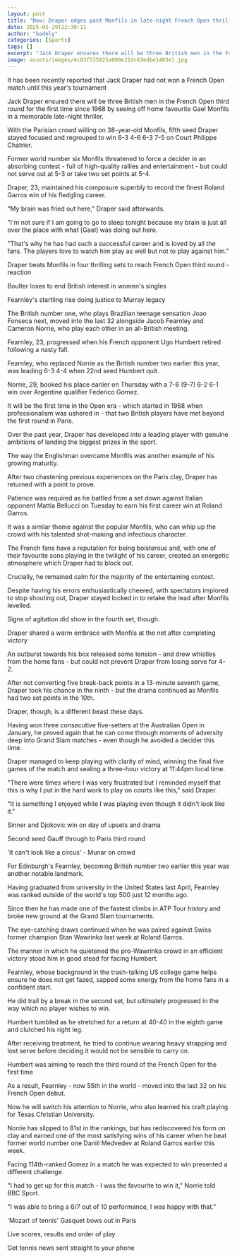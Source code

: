 ```yaml
---
layout: post
title: "New: Draper edges past Monfils in late-night French Open thriller"
date: 2025-05-29T22:30:11
author: "badely"
categories: [Sports]
tags: []
excerpt: "Jack Draper ensures there will be three British men in the French Open third round for the first time since 1968 by seeing off home favourite Gael Mon"
image: assets/images/4c83f535825a000e21dc63edbe1403e1.jpg
---
```


It has been recently reported that Jack Draper had not won a French Open match until this year's tournament

Jack Draper ensured there will be three British men in the French Open third round for the first time since 1968 by seeing off home favourite Gael Monfils in a memorable late-night thriller.

With the Parisian crowd willing on 38-year-old Monfils, fifth seed Draper stayed focused and regrouped to win 6-3 4-6 6-3 7-5 on Court Philippe Chatrier.

Former world number six Monfils threatened to force a decider in an absorbing contest - full of high-quality rallies and entertainment - but could not serve out at 5-3 or take two set points at 5-4.

Draper, 23, maintained his composure superbly to record the finest Roland Garros win of his fledgling career.

"My brain was fried out here," Draper said afterwards.

"I'm not sure if I am going to go to sleep tonight because my brain is just all over the place with what [Gael] was doing out here.

"That's why he has had such a successful career and is loved by all the fans. The players love to watch him play as well but not to play against him."

Draper beats Monfils in four thrilling sets to reach French Open third round - reaction

Boulter loses to end British interest in women's singles

Fearnley's startling rise doing justice to Murray legacy

The British number one, who plays Brazilian teenage sensation Joao Fonseca next,  moved into the last 32 alongside Jacob Fearnley and Cameron Norrie, who play each other in an all-British meeting.

Fearnley, 23, progressed when his French opponent Ugo Humbert retired following a nasty fall.

Fearnley, who replaced Norrie as the British number two earlier this year, was leading 6-3 4-4 when 22nd seed Humbert quit.

Norrie, 29, booked his place earlier on Thursday with a 7-6 (9-7) 6-2 6-1 win over Argentine qualifier Federico Gomez.

It will be the first time in the Open era - which started in 1968 when professionalism was ushered in - that two British players have met beyond the first round in Paris.

Over the past year, Draper has developed into a leading player with genuine ambitions of landing the biggest prizes in the sport.

The way the Englishman overcame Monfils was another example of his growing maturity.

After two chastening previous experiences on the Paris clay, Draper has returned with a point to prove.

Patience was required as he battled from a set down against Italian opponent Mattia Bellucci on Tuesday to earn his first career win at Roland Garros.

It was a similar theme against the popular Monfils, who can whip up the crowd with his talented shot-making and infectious character.

The French fans have a reputation for being boisterous and, with one of their favourite sons playing in the twilight of his career, created an energetic atmosphere which Draper had to block out.

Crucially, he remained calm for the majority of the entertaining contest.

Despite having his errors enthusiastically cheered, with spectators implored to stop shouting out, Draper stayed locked in to retake the lead after Monfils levelled.

Signs of agitation did show in the fourth set, though. 

Draper shared a warm embrace with Monfils at the net after completing victory

An outburst towards his box released some tension - and drew whistles from the home fans - but could not prevent Draper from losing serve for 4-2.

After not converting five break-back points in a 13-minute seventh game, Draper took his chance in the ninth - but the drama continued as Monfils had two set points in the 10th. 

Draper, though, is a different beast these days.

Having won three consecutive five-setters at the Australian Open in January, he proved again that he can come through moments of adversity deep into Grand Slam matches - even though he avoided a decider this time.

Draper managed to keep playing with clarity of mind, winning the final five games of the match and sealing a three-hour victory at 11:44pm local time.

"There were times where I was very frustrated but I reminded myself that this is why I put in the hard work to play on courts like this," said Draper.

"It is something I enjoyed while I was playing even though it didn't look like it."

Sinner and Djokovic win on day of upsets and drama

Second seed Gauff through to Paris third round

'It can't look like a circus' - Munar on crowd

For Edinburgh's Fearnley, becoming British number two earlier this year was another notable landmark.

Having graduated from university in the United States last April, Fearnley was ranked outside of the world's top 500 just 12 months ago.

Since then he has made one of the fastest climbs in ATP Tour history and broke new ground at the Grand Slam tournaments.

The eye-catching draws continued when he was paired against Swiss former champion Stan Wawrinka last week at Roland Garros.

The manner in which he quietened the pro-Wawrinka crowd in an efficient victory stood him in good stead for facing Humbert.

Fearnley, whose background in the trash-talking US college game helps ensure he does not get fazed, sapped some energy from the home fans in a confident start.

He did trail by a break in the second set, but ultimately progressed in the way which no player wishes to win.

Humbert tumbled as he stretched for a return at 40-40 in the eighth game and clutched his right leg.

After receiving treatment, he tried to continue wearing heavy strapping and lost serve before deciding it would not be sensible to carry on.

Humbert was aiming to reach the third round of the French Open for the first time

As a result, Fearnley - now 55th in the world - moved into the last 32 on his French Open debut.

Now he will switch his attention to Norrie, who also learned his craft playing for Texas Christian University.

Norrie has slipped to 81st in the rankings, but has rediscovered his form on clay and earned one of the most satisfying wins of his career when he beat former world number one Daniil Medvedev at Roland Garros earlier this week.

Facing 114th-ranked Gomez in a match he was expected to win presented a different challenge.

"I had to get up for this match - I was the favourite to win it," Norrie told BBC Sport.

"I was able to bring a 6/7 out of 10 performance, I was happy with that."

'Mozart of tennis' Gasquet bows out in Paris

Live scores, results and order of play

Get tennis news sent straight to your phone

